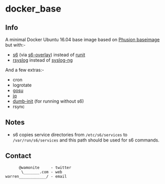 # docker_base

## Info

A minimal Docker Ubuntu 16.04 base image based on [Phusion baseimage](https://github.com/phusion/baseimage-docker) but with:-

* [s6](http://skarnet.org/software/s6/) (via [s6-overlay](https://github.com/just-containers/s6-overlay)) instead of [runit](http://smarden.org/runit/)
* [rsyslog](http://www.rsyslog.com/) instead of [syslog-ng](https://syslog-ng.org/)

And a few extras:-

* cron
* logrotate
* [gosu](https://github.com/tianon/gosu)
* [jq](https://stedolan.github.io/jq/)
* [dumb-init](https://github.com/Yelp/dumb-init) (for running without s6)
* rsync

## Notes

* s6 copies service directories from `/etc/s6/services` to `/var/run/s6/services` and this path should be used for s6 commands.

## Contact

          @wamonite     - twitter
           \_______.com - web
    warren____________/ - email
